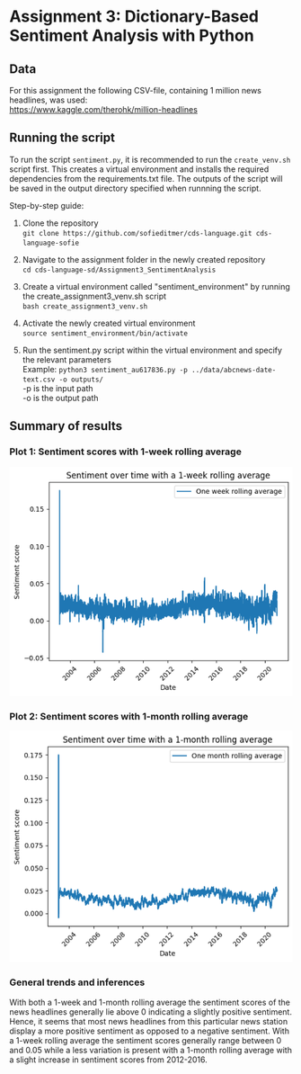 # Assignment 3: Dictionary-Based Sentiment Analysis with Python

## Data
For this assignment the following CSV-file, containing 1 million news headlines, was used: <br>
https://www.kaggle.com/therohk/million-headlines

## Running the script
To run the script `sentiment.py`, it is recommended to run the `create_venv.sh` script first. This creates a virtual environment and installs the required dependencies from the requirements.txt file. 
The outputs of the script will be saved in the output directory specified when runnning the script. 

Step-by-step guide:

1. Clone the repository <br>
`git clone https://github.com/sofieditmer/cds-language.git cds-language-sofie`

2. Navigate to the assignment folder in the newly created repository <br>
`cd cds-language-sd/Assignment3_SentimentAnalysis`

3. Create a virtual environment called "sentiment_environment" by running the create_assignment3_venv.sh script <br>
`bash create_assignment3_venv.sh`

4. Activate the newly created virtual environment <br>
`source sentiment_environment/bin/activate`

5. Run the sentiment.py script within the virtual environment and specify the relevant parameters <br>
Example: `python3 sentiment_au617836.py -p ../data/abcnews-date-text.csv -o outputs/` <br>
-p is the input path <br>
-o is the output path

## Summary of results

### Plot 1: Sentiment scores with 1-week rolling average
![Image of Yaktocat](https://github.com/sofieditmer/cds-language/blob/main/assignments/assignment3_SentimentAnalysis/outputs/smoothed_sentiment_week.png)

### Plot 2: Sentiment scores with 1-month rolling average
![Image of Yaktocat](https://github.com/sofieditmer/cds-language/blob/main/assignments/assignment3_SentimentAnalysis/outputs/smoothed_sentiment_month.png)

### General trends and inferences
With both a 1-week and 1-month rolling average the sentiment scores of the news headlines generally lie above 0 indicating a slightly positive sentiment. Hence, it seems that most news headlines from this particular news station display a more positive sentiment as opposed to a negative sentiment. With a 1-week rolling average the sentiment scores generally range between 0 and 0.05 while a less variation is present with a 1-month rolling average with a slight increase in sentiment scores from 2012-2016.